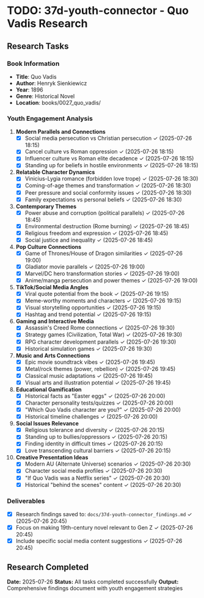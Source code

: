 # TODO: 37d-youth-connector - Quo Vadis Research

## Research Tasks

### Book Information
- **Title**: Quo Vadis
- **Author**: Henryk Sienkiewicz
- **Year**: 1896
- **Genre**: Historical Novel
- **Location**: books/0027_quo_vadis/

### Youth Engagement Analysis

1. **Modern Parallels and Connections**
   - [x] Social media persecution vs Christian persecution ✓ (2025-07-26 18:15)
   - [x] Cancel culture vs Roman oppression ✓ (2025-07-26 18:15)
   - [x] Influencer culture vs Roman elite decadence ✓ (2025-07-26 18:15)
   - [x] Standing up for beliefs in hostile environments ✓ (2025-07-26 18:15)

2. **Relatable Character Dynamics**
   - [x] Vinicius-Lygia romance (forbidden love trope) ✓ (2025-07-26 18:30)
   - [x] Coming-of-age themes and transformation ✓ (2025-07-26 18:30)
   - [x] Peer pressure and social conformity issues ✓ (2025-07-26 18:30)
   - [x] Family expectations vs personal beliefs ✓ (2025-07-26 18:30)

3. **Contemporary Themes**
   - [x] Power abuse and corruption (political parallels) ✓ (2025-07-26 18:45)
   - [x] Environmental destruction (Rome burning) ✓ (2025-07-26 18:45)
   - [x] Religious freedom and expression ✓ (2025-07-26 18:45)
   - [x] Social justice and inequality ✓ (2025-07-26 18:45)

4. **Pop Culture Connections**
   - [x] Game of Thrones/House of Dragon similarities ✓ (2025-07-26 19:00)
   - [x] Gladiator movie parallels ✓ (2025-07-26 19:00)
   - [x] Marvel/DC hero transformation stories ✓ (2025-07-26 19:00)
   - [x] Anime/manga persecution and power themes ✓ (2025-07-26 19:00)

5. **TikTok/Social Media Angles**
   - [x] Viral quote potential from the book ✓ (2025-07-26 19:15)
   - [x] Meme-worthy moments and characters ✓ (2025-07-26 19:15)
   - [x] Visual storytelling opportunities ✓ (2025-07-26 19:15)
   - [x] Hashtag and trend potential ✓ (2025-07-26 19:15)

6. **Gaming and Interactive Media**
   - [x] Assassin's Creed Rome connections ✓ (2025-07-26 19:30)
   - [x] Strategy games (Civilization, Total War) ✓ (2025-07-26 19:30)
   - [x] RPG character development parallels ✓ (2025-07-26 19:30)
   - [x] Historical simulation games ✓ (2025-07-26 19:30)

7. **Music and Arts Connections**
   - [x] Epic movie soundtrack vibes ✓ (2025-07-26 19:45)
   - [x] Metal/rock themes (power, rebellion) ✓ (2025-07-26 19:45)
   - [x] Classical music adaptations ✓ (2025-07-26 19:45)
   - [x] Visual arts and illustration potential ✓ (2025-07-26 19:45)

8. **Educational Gamification**
   - [x] Historical facts as "Easter eggs" ✓ (2025-07-26 20:00)
   - [x] Character personality tests/quizzes ✓ (2025-07-26 20:00)
   - [x] "Which Quo Vadis character are you?" ✓ (2025-07-26 20:00)
   - [x] Historical timeline challenges ✓ (2025-07-26 20:00)

9. **Social Issues Relevance**
   - [x] Religious tolerance and diversity ✓ (2025-07-26 20:15)
   - [x] Standing up to bullies/oppressors ✓ (2025-07-26 20:15)
   - [x] Finding identity in difficult times ✓ (2025-07-26 20:15)
   - [x] Love transcending cultural barriers ✓ (2025-07-26 20:15)

10. **Creative Presentation Ideas**
    - [x] Modern AU (Alternate Universe) scenarios ✓ (2025-07-26 20:30)
    - [x] Character social media profiles ✓ (2025-07-26 20:30)
    - [x] "If Quo Vadis was a Netflix series" ✓ (2025-07-26 20:30)
    - [x] Historical "behind the scenes" content ✓ (2025-07-26 20:30)

### Deliverables
- [x] Research findings saved to: `docs/37d-youth-connector_findings.md` ✓ (2025-07-26 20:45)
- [x] Focus on making 19th-century novel relevant to Gen Z ✓ (2025-07-26 20:45)
- [x] Include specific social media content suggestions ✓ (2025-07-26 20:45)

## Research Completed
**Date:** 2025-07-26
**Status:** All tasks completed successfully
**Output:** Comprehensive findings document with youth engagement strategies